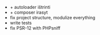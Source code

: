 - \+ autoloader ištrinti
- \+ composer irasyt
- fix project structure, modulize everything
- write tests
- fix PSR-12 with PHPsniff


<!-- iskart patarimai @jurga
daryk modular
ne i viena faila
prie manes del to prisi...o -->
<!-- rekursija butu buve gerai naudot -->
<!-- o as visur su while loopais variau -->
<!-- ten gal 4 lygiu nestinimas gavos -->